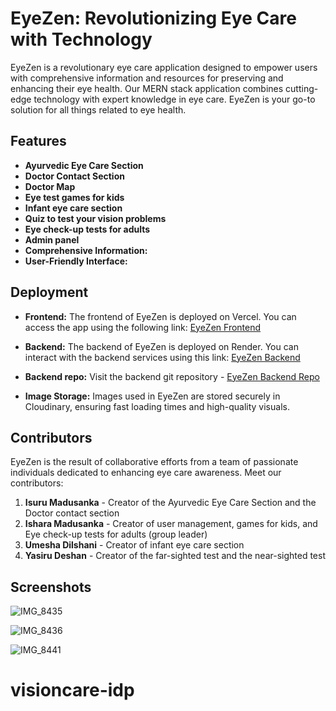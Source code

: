 # EyeZen: Revolutionizing Eye Care with Technology

EyeZen is a revolutionary eye care application designed to empower users with comprehensive information and resources for preserving and enhancing their eye health. Our MERN stack application combines cutting-edge technology with expert knowledge in eye care. EyeZen is your go-to solution for all things related to eye health.

## Features

- **Ayurvedic Eye Care Section**
- **Doctor Contact Section**
- **Doctor Map**
- **Eye test games for kids**
- **Infant eye care section** 
- **Quiz to test your vision problems**
- **Eye check-up tests for adults**
- **Admin panel**
- **Comprehensive Information:**
- **User-Friendly Interface:** 

## Deployment

- **Frontend:** The frontend of EyeZen is deployed on Vercel. You can access the app using the following link: [EyeZen Frontend](https://eyezen-dw61jxx57-isurux98s-projects.vercel.app/)

- **Backend:** The backend of EyeZen is deployed on Render. You can interact with the backend services using this link: [EyeZen Backend](https://eyezen.onrender.com)

- **Backend repo:** Visit the backend git repository - [EyeZen Backend Repo](https://github.com/IsuruX98/EyeZen-API)

- **Image Storage:** Images used in EyeZen are stored securely in Cloudinary, ensuring fast loading times and high-quality visuals.

## Contributors

EyeZen is the result of collaborative efforts from a team of passionate individuals dedicated to enhancing eye care awareness. Meet our contributors:

1. **Isuru Madusanka** - Creator of the Ayurvedic Eye Care Section and the Doctor contact section
2. **Ishara Madusanka** - Creator of user management, games for kids, and Eye check-up tests for adults (group leader)
3. **Umesha Dilshani** - Creator of infant eye care section
4. **Yasiru Deshan** - Creator of the far-sighted test and the near-sighted test

## Screenshots

![IMG_8435](https://github.com/IsuruX98/EyeZen-FE/assets/104721314/885d94b4-1129-40c5-9cdf-04d1174872df)

![IMG_8436](https://github.com/IsuruX98/EyeZen-FE/assets/104721314/c3368661-b23e-4575-969c-50439ac975e2)

![IMG_8441](https://github.com/IsuruX98/EyeZen-FE/assets/104721314/9342448c-1042-404d-8d9e-8b39fefd8505)
# visioncare-idp
